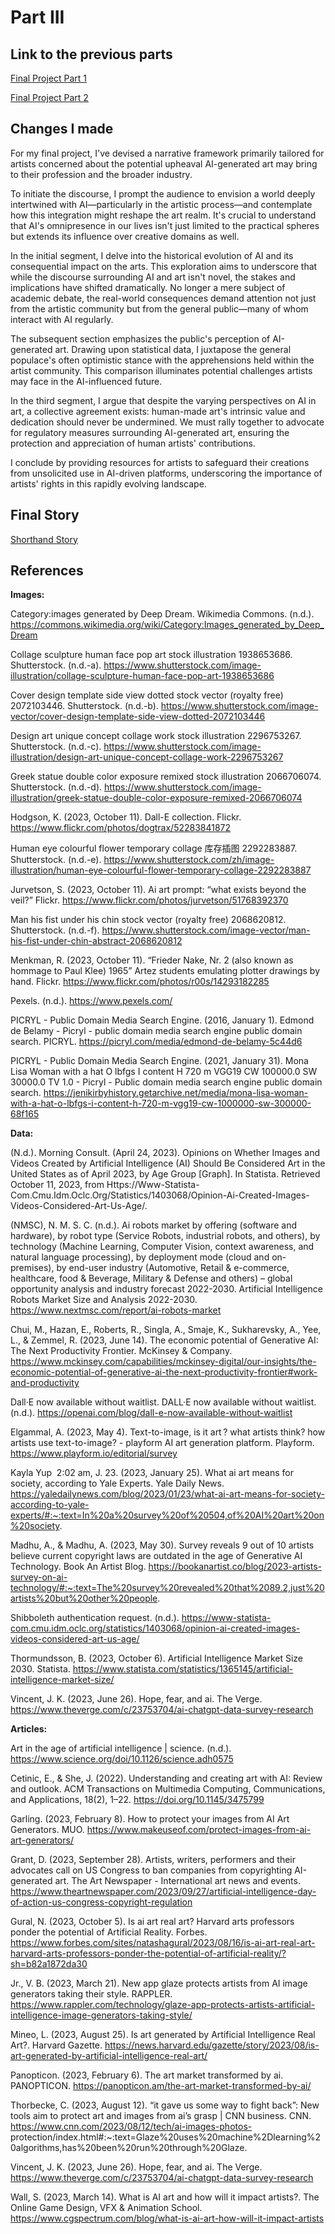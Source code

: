 # Part III

## Link to the previous parts

[Final Project Part 1](https://qijiazhoux.github.io/qijia_zhou_portfolio/Final_Project_1.html)  

[Final Project Part 2](https://qijiazhoux.github.io/qijia_zhou_portfolio/Final_project2.html)


## Changes I made

For my final project, I've devised a narrative framework primarily tailored for artists concerned about the potential upheaval AI-generated art may bring to their profession and the broader industry.

To initiate the discourse, I prompt the audience to envision a world deeply intertwined with AI—particularly in the artistic process—and contemplate how this integration might reshape the art realm. It's crucial to understand that AI's omnipresence in our lives isn't just limited to the practical spheres but extends its influence over creative domains as well.

In the initial segment, I delve into the historical evolution of AI and its consequential impact on the arts. This exploration aims to underscore that while the discourse surrounding AI and art isn't novel, the stakes and implications have shifted dramatically. No longer a mere subject of academic debate, the real-world consequences demand attention not just from the artistic community but from the general public—many of whom interact with AI regularly.

The subsequent section emphasizes the public's perception of AI-generated art. Drawing upon statistical data, I juxtapose the general populace's often optimistic stance with the apprehensions held within the artist community. This comparison illuminates potential challenges artists may face in the AI-influenced future.

In the third segment, I argue that despite the varying perspectives on AI in art, a collective agreement exists: human-made art's intrinsic value and dedication should never be undermined. We must rally together to advocate for regulatory measures surrounding AI-generated art, ensuring the protection and appreciation of human artists' contributions.

I conclude by providing resources for artists to safeguard their creations from unsolicited use in AI-driven platforms, underscoring the importance of artists' rights in this rapidly evolving landscape.   

## Final Story   

[Shorthand Story](https://carnegiemellon.shorthandstories.com/artists-vs-algorithms/index.html)

## References

**Images:**   

Category:images generated by Deep Dream. Wikimedia Commons. (n.d.). https://commons.wikimedia.org/wiki/Category:Images_generated_by_Deep_Dream

Collage sculpture human face pop art stock illustration 1938653686. Shutterstock. (n.d.-a). https://www.shutterstock.com/image-illustration/collage-sculpture-human-face-pop-art-1938653686

Cover design template side view dotted stock vector (royalty free) 2072103446. Shutterstock. (n.d.-b). https://www.shutterstock.com/image-vector/cover-design-template-side-view-dotted-2072103446

Design art unique concept collage work stock illustration 2296753267. Shutterstock. (n.d.-c). https://www.shutterstock.com/image-illustration/design-art-unique-concept-collage-work-2296753267

Greek statue double color exposure remixed stock illustration 2066706074. Shutterstock. (n.d.-d). https://www.shutterstock.com/image-illustration/greek-statue-double-color-exposure-remixed-2066706074

Hodgson, K. (2023, October 11). Dall-E collection. Flickr. https://www.flickr.com/photos/dogtrax/52283841872

Human eye colourful flower temporary collage 库存插图 2292283887. Shutterstock. (n.d.-e). https://www.shutterstock.com/zh/image-illustration/human-eye-colourful-flower-temporary-collage-2292283887

Jurvetson, S. (2023, October 11). Ai art prompt: “what exists beyond the veil?” Flickr. https://www.flickr.com/photos/jurvetson/51768392370

Man his fist under his chin stock vector (royalty free) 2068620812. Shutterstock. (n.d.-f). https://www.shutterstock.com/image-vector/man-his-fist-under-chin-abstract-2068620812

Menkman, R. (2023, October 11). “Frieder Nake, Nr. 2 (also known as hommage to Paul Klee) 1965” Artez students emulating plotter drawings by hand. Flickr. https://www.flickr.com/photos/r00s/14293182285

Pexels. (n.d.). https://www.pexels.com/

PICRYL - Public Domain Media Search Engine. (2016, January 1). Edmond de Belamy - Picryl - public domain media search engine public domain search. PICRYL. https://picryl.com/media/edmond-de-belamy-5c44d6

PICRYL - Public Domain Media Search Engine. (2021, January 31). Mona Lisa Woman with a hat O lbfgs I content H 720 m VGG19 CW 100000.0 SW 30000.0 TV 1.0 - Picryl - Public domain media search engine public domain search. https://jenikirbyhistory.getarchive.net/media/mona-lisa-woman-with-a-hat-o-lbfgs-i-content-h-720-m-vgg19-cw-1000000-sw-300000-68f165   

**Data:**  

(N.d.). Morning Consult. (April 24, 2023). Opinions on Whether Images and Videos Created by Artificial Intelligence (AI) Should Be Considered Art in the United States as of April 2023, by Age Group [Graph]. In Statista. Retrieved October 11, 2023, from Https://Www-Statista-Com.Cmu.Idm.Oclc.Org/Statistics/1403068/Opinion-Ai-Created-Images-Videos-Considered-Art-Us-Age/.

(NMSC), N. M. S. C. (n.d.). Ai robots market by offering (software and hardware), by robot type (Service Robots, industrial robots, and others), by technology (Machine Learning, Computer Vision, context awareness, and natural language processing), by deployment mode (cloud and on-premises), by end-user industry (Automotive, Retail & e-commerce, healthcare, food & Beverage, Military & Defense and others) – global opportunity analysis and industry forecast 2022-2030. Artificial Intelligence Robots Market Size and Analysis 2022-2030. https://www.nextmsc.com/report/ai-robots-market

Chui, M., Hazan, E., Roberts, R., Singla, A., Smaje, K., Sukharevsky, A., Yee, L., & Zemmel, R. (2023, June 14). The economic potential of Generative AI: The Next Productivity Frontier. McKinsey & Company. https://www.mckinsey.com/capabilities/mckinsey-digital/our-insights/the-economic-potential-of-generative-ai-the-next-productivity-frontier#work-and-productivity

Dall·E now available without waitlist. DALL·E now available without waitlist. (n.d.). https://openai.com/blog/dall-e-now-available-without-waitlist

Elgammal, A. (2023, May 4). Text-to-image, is it art ? what artists think? how artists use text-to-image? - playform AI art generation platform. Playform. https://www.playform.io/editorial/survey

Kayla Yup  2:02 am, J. 23. (2023, January 25). What ai art means for society, according to Yale Experts. Yale Daily News. https://yaledailynews.com/blog/2023/01/23/what-ai-art-means-for-society-according-to-yale-experts/#:~:text=In%20a%20survey%20of%20504,of%20AI%20art%20on%20society.

Madhu, A., & Madhu, A. (2023, May 30). Survey reveals 9 out of 10 artists believe current copyright laws are outdated in the age of Generative AI Technology. Book An Artist Blog. https://bookanartist.co/blog/2023-artists-survey-on-ai-technology/#:~:text=The%20survey%20revealed%20that%2089.2,just%20artists%20but%20other%20people.

Shibboleth authentication request. (n.d.). https://www-statista-com.cmu.idm.oclc.org/statistics/1403068/opinion-ai-created-images-videos-considered-art-us-age/

Thormundsson, B. (2023, October 6). Artificial Intelligence Market Size 2030. Statista. https://www.statista.com/statistics/1365145/artificial-intelligence-market-size/

Vincent, J. K. (2023, June 26). Hope, fear, and ai. The Verge. https://www.theverge.com/c/23753704/ai-chatgpt-data-survey-research 

**Articles:**     

Art in the age of artificial intelligence | science. (n.d.). https://www.science.org/doi/10.1126/science.adh0575   

Cetinic, E., &amp; She, J. (2022). Understanding and creating art with AI: Review and outlook. ACM Transactions on Multimedia Computing, Communications, and Applications, 18(2), 1–22. https://doi.org/10.1145/3475799   

Garling. (2023, February 8). How to protect your images from AI Art Generators. MUO. https://www.makeuseof.com/protect-images-from-ai-art-generators/   

Grant, D. (2023, September 28). Artists, writers, performers and their advocates call on US Congress to ban companies from copyrighting AI-generated art. The Art Newspaper - International art news and events. https://www.theartnewspaper.com/2023/09/27/artificial-intelligence-day-of-action-us-congress-copyright-regulation   

Gural, N. (2023, October 5). Is ai art real art? Harvard arts professors ponder the potential of Artificial Reality. Forbes. https://www.forbes.com/sites/natashagural/2023/08/16/is-ai-art-real-art-harvard-arts-professors-ponder-the-potential-of-artificial-reality/?sh=b82a1872da30  

Jr., V. B. (2023, March 21). New app glaze protects artists from AI image generators taking their style. RAPPLER. https://www.rappler.com/technology/glaze-app-protects-artists-artificial-intelligence-image-generators-taking-style/   

Mineo, L. (2023, August 25). Is art generated by Artificial Intelligence Real Art?. Harvard Gazette. https://news.harvard.edu/gazette/story/2023/08/is-art-generated-by-artificial-intelligence-real-art/    

Panopticon. (2023, February 6). The art market transformed by ai. PANOPTICON. https://panopticon.am/the-art-market-transformed-by-ai/    

Thorbecke, C. (2023, August 12). “it gave us some way to fight back”: New tools aim to protect art and images from ai’s grasp | CNN business. CNN. https://www.cnn.com/2023/08/12/tech/ai-images-photos- protection/index.html#:~:text=Glaze%20uses%20machine%2Dlearning%20algorithms,has%20been%20run%20through%20Glaze.   

Vincent, J. K. (2023, June 26). Hope, fear, and ai. The Verge. https://www.theverge.com/c/23753704/ai-chatgpt-data-survey-research    

Wall, S. (2023, March 14). What is AI art and how will it impact artists?. The Online Game Design, VFX &amp; Animation School. https://www.cgspectrum.com/blog/what-is-ai-art-how-will-it-impact-artists 




